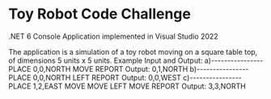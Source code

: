 # Toy Robot Code Challenge
.NET 6 Console Application implemented in Visual Studio 2022

The application is a simulation of a toy robot moving on a square table top, of dimensions 5 units x 5 units. 
Example Input and Output:
a)----------------
PLACE 0,0,NORTH
MOVE
REPORT
Output: 0,1,NORTH
b)----------------
PLACE 0,0,NORTH
LEFT
REPORT
Output: 0,0,WEST
c)----------------
PLACE 1,2,EAST
MOVE
MOVE
LEFT
MOVE
REPORT
Output: 3,3,NORTH